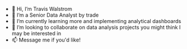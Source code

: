 - 👋 Hi, I’m Travis Walstrom
- 👀 I’m a Senior Data Analyst by trade
- 🌱 I’m currently learning more and implementing analytical dashboards
- 💞️ I’m looking to collaborate on data analysis projects you might think I may be interested in
- 📫 Message me if you'd like!

<!---
TWalstrom/TWalstrom is a ✨ special ✨ repository because its `README.md` (this file) appears on your GitHub profile.
You can click the Preview link to take a look at your changes.
--->
